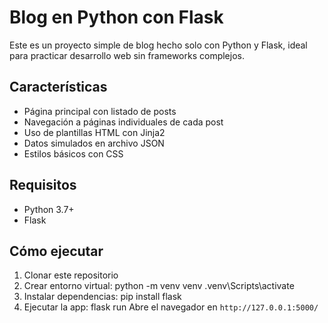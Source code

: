 # Blog en Python con Flask

Este es un proyecto simple de blog hecho solo con Python y Flask, ideal para practicar desarrollo web sin frameworks complejos.

## Características

- Página principal con listado de posts
- Navegación a páginas individuales de cada post
- Uso de plantillas HTML con Jinja2
- Datos simulados en archivo JSON
- Estilos básicos con CSS

## Requisitos

- Python 3.7+
- Flask

## Cómo ejecutar

1. Clonar este repositorio
2. Crear entorno virtual:
    python -m venv venv
    .venv\Scripts\activate
3. Instalar dependencias:
    pip install flask
4. Ejecutar la app:
    flask run
Abre el navegador en `http://127.0.0.1:5000/`
